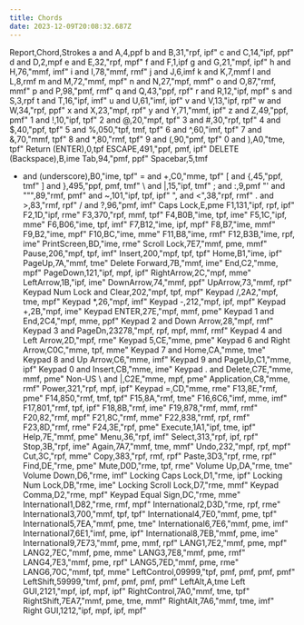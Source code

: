 ```yaml
---
title: Chords
date: 2023-12-09T20:08:32.687Z
---
```

Report,Chord,Strokes
a and A,4,ppf
b and B,31,"rpf, ipf"
c and C,14,"ipf, ppf"
d and D,2,mpf
e and E,32,"rpf, mpf"
f and F,1,ipf
g and G,21,"mpf, ipf"
h and H,76,"mmf, imf"
i and I,78,"mmf, rmf"
j and J,6,imf
k and K,7,mmf
l and L,8,rmf
m and M,72,"mmf, mpf"
n and N,27,"mpf, mmf"
o and O,87,"rmf, mmf"
p and P,98,"pmf, rmf"
q and Q,43,"ppf, rpf"
r and R,12,"ipf, mpf"
s and S,3,rpf
t and T,16,"ipf, imf"
u and U,61,"imf, ipf"
v and V,13,"ipf, rpf"
w and W,34,"rpf, ppf"
x and X,23,"mpf, rpf"
y and Y,71,"mmf, ipf"
z and Z,49,"ppf, pmf"
1 and !,10,"ipf, tpf"
2 and @,20,"mpf, tpf"
3 and #,30,"rpf, tpf"
4 and $,40,"ppf, tpf"
5 and %,050,"tpf, tmf, tpf"
6 and ^,60,"imf, tpf"
7 and &,70,"mmf, tpf"
8 and *,80,"rmf, tpf"
9 and (,90,"pmf, tpf"
0 and ),A0,"tme, tpf"
Return (ENTER),0,tpf
ESCAPE,491,"ppf, pmf, ipf"
DELETE (Backspace),B,ime
Tab,94,"pmf, ppf"
Spacebar,5,tmf
- and (underscore),B0,"ime, tpf"
= and +,C0,"mme, tpf"
[ and {,45,"ppf, tmf"
] and },495,"ppf, pmf, tmf"
\ and &#124;,15,"ipf, tmf"
; and :,9,pmf
"' and """,89,"rmf, pmf"
 and ~,101,"ipf, tpf, ipf"
", and <",38,"rpf, rmf"
. and >,83,"rmf, rpf"
/ and ?,96,"pmf, imf"
Caps Lock,E,pme
F1,131,"ipf, rpf, ipf"
F2,1D,"ipf, rme"
F3,370,"rpf, mmf, tpf"
F4,B0B,"ime, tpf, ime"
F5,1C,"ipf, mme"
F6,B06,"ime, tpf, imf"
F7,B12,"ime, ipf, mpf"
F8,B7,"ime, mmf"
F9,B2,"ime, mpf"
F10,BC,"ime, mme"
F11,B8,"ime, rmf"
F12,B3B,"ime, rpf, ime"
PrintScreen,BD,"ime, rme"
Scroll Lock,7E7,"mmf, pme, mmf"
Pause,206,"mpf, tpf, imf"
Insert,200,"mpf, tpf, tpf"
Home,B1,"ime, ipf"
PageUp,7A,"mmf, tme"
Delete Forward,7B,"mmf, ime"
End,C2,"mme, mpf"
PageDown,121,"ipf, mpf, ipf"
RightArrow,2C,"mpf, mme"
LeftArrow,1B,"ipf, ime"
DownArrow,74,"mmf, ppf"
UpArrow,73,"mmf, rpf"
Keypad Num Lock and Clear,202,"mpf, tpf, mpf"
Keypad /,2A2,"mpf, tme, mpf"
Keypad *,26,"mpf, imf"
Keypad -,212,"mpf, ipf, mpf"
Keypad +,2B,"mpf, ime"
Keypad ENTER,27E,"mpf, mmf, pme"
Keypad 1 and End,2C4,"mpf, mme, ppf"
Keypad 2 and Down Arrow,28,"mpf, rmf"
Keypad 3 and PageDn,23278,"mpf, rpf, mpf, mmf, rmf"
Keypad 4 and Left Arrow,2D,"mpf, rme"
Keypad 5,CE,"mme, pme"
Keypad 6 and Right Arrow,C0C,"mme, tpf, mme"
Keypad 7 and Home,CA,"mme, tme"
Keypad 8 and Up Arrow,C6,"mme, imf"
Keypad 9 and PageUp,C1,"mme, ipf"
Keypad 0 and Insert,CB,"mme, ime"
Keypad . and Delete,C7E,"mme, mmf, pme"
Non-US \ and &#124;,C2E,"mme, mpf, pme"
Application,C8,"mme, rmf"
Power,321,"rpf, mpf, ipf"
Keypad =,CD,"mme, rme"
F13,8E,"rmf, pme"
F14,850,"rmf, tmf, tpf"
F15,8A,"rmf, tme"
F16,6C6,"imf, mme, imf"
F17,801,"rmf, tpf, ipf"
F18,8B,"rmf, ime"
F19,878,"rmf, mmf, rmf"
F20,82,"rmf, mpf"
F21,8C,"rmf, mme"
F22,838,"rmf, rpf, rmf"
F23,8D,"rmf, rme"
F24,3E,"rpf, pme"
Execute,1A1,"ipf, tme, ipf"
Help,7E,"mmf, pme"
Menu,36,"rpf, imf"
Select,313,"rpf, ipf, rpf"
Stop,3B,"rpf, ime"
Again,7A7,"mmf, tme, mmf"
Undo,232,"mpf, rpf, mpf"
Cut,3C,"rpf, mme"
Copy,383,"rpf, rmf, rpf"
Paste,3D3,"rpf, rme, rpf"
Find,DE,"rme, pme"
Mute,D0D,"rme, tpf, rme"
Volume Up,DA,"rme, tme"
Volume Down,D6,"rme, imf"
Locking Caps Lock,D1,"rme, ipf"
Locking Num Lock,DB,"rme, ime"
Locking Scroll Lock,D7,"rme, mmf"
Keypad Comma,D2,"rme, mpf"
Keypad Equal Sign,DC,"rme, mme"
International1,D82,"rme, rmf, mpf"
International2,D3D,"rme, rpf, rme"
International3,700,"mmf, tpf, tpf"
International4,7E0,"mmf, pme, tpf"
International5,7EA,"mmf, pme, tme"
International6,7E6,"mmf, pme, imf"
International7,6E1,"imf, pme, ipf"
International8,7EB,"mmf, pme, ime"
International9,7E73,"mmf, pme, mmf, rpf"
LANG1,7E2,"mmf, pme, mpf"
LANG2,7EC,"mmf, pme, mme"
LANG3,7E8,"mmf, pme, rmf"
LANG4,7E3,"mmf, pme, rpf"
LANG5,7ED,"mmf, pme, rme"
LANG6,70C,"mmf, tpf, mme"
LeftControl,09999,"tpf, pmf, pmf, pmf, pmf"
LeftShift,59999,"tmf, pmf, pmf, pmf, pmf"
LeftAlt,A,tme
Left GUI,2121,"mpf, ipf, mpf, ipf"
RightControl,7A0,"mmf, tme, tpf"
RightShift,7EA7,"mmf, pme, tme, mmf"
RightAlt,7A6,"mmf, tme, imf"
Right GUI,1212,"ipf, mpf, ipf, mpf"

